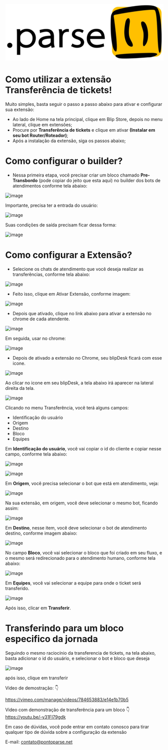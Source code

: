![N|Solid](https://raw.githubusercontent.com/Wilkor/img-clonebots/main/logoParseHorizontal.jpeg)


# Como utilizar a extensão Transferência de tickets!

Muito simples, basta seguir o passo a passo abaixo para ativar e configurar sua extensão:

 - Ao lado de Home na tela principal, clique em Blip Store, depois no menu lateral, clique em extensões;
 - Procure por **Transferência de tickets** e clique em ativar **(Instalar em seu bot Router/Roteador)**;
 - Após a instalação da extensão, siga os passos abaixo;
 
 # Como configurar o builder?
 
  - Nessa primeira etapa, você precisar criar um bloco chamado **Pre-Transbordo** (pode copiar do jeito que esta aqui) no builder dos bots de atendimentos conforme tela abaixo:

 ![image](https://user-images.githubusercontent.com/34819624/213001497-a1d9a43f-ffc8-4b99-803e-4834d2482067.png)
 
 Importante, precisa ter a entrada do usuário:
 
 ![image](https://user-images.githubusercontent.com/34819624/213004419-f174fd74-d64b-486a-8679-f35f037524a5.png)


  Suas condições de saída precisam  ficar dessa forma:
  
  ![image](https://user-images.githubusercontent.com/34819624/209583004-ee1ff9e7-947b-47fb-a880-61147b9fd8f2.png)

# Como configurar a Extensão?

  - Selecione os chats de atendimento que você deseja realizar as transferências, conforme tela abaixo:
  
  ![image](https://user-images.githubusercontent.com/34819624/209581809-90ef8af3-d511-4e76-8446-776e1b9dd641.png)

  - Feito isso, clique em Ativar Extensão, conforme imagem:

![image](https://user-images.githubusercontent.com/34819624/209581856-ee879488-a899-4483-a495-233fd5950d52.png)

  - Depois que ativado, clique no link abaixo para ativar a extensão no chrome de cada atendente.
  
![image](https://user-images.githubusercontent.com/34819624/209581895-c177be72-a67a-43de-816d-3bf4a5ff639a.png)
   
   Em seguida, usar no chrome:
   
   ![image](https://user-images.githubusercontent.com/34819624/208984825-6bb8e412-70f9-4d92-852b-90510b0ba778.png)


  - Depois de ativado a extensão no Chrome, seu blipDesk ficará com esse icone.
  
  ![image](https://user-images.githubusercontent.com/34819624/208979059-2e8abae9-c1ae-4d9b-ba2c-4dfea2de5df2.png)

  Ao clicar no icone em seu blipDesk, a tela abaixo irá aparecer na lateral direita da tela.
  
 ![image](https://user-images.githubusercontent.com/34819624/209581985-12cb49e2-29f6-4bb9-93d8-6f5e3c9fb24e.png)



  Clicando no menu Transferência, você terá alguns campos:
  
  - Identificação do usuário
  - Origem
  - Destino
  - Bloco
  - Equipes
  
  
  Em **Identificação do usuário**, você vai copiar o id do cliente e copiar nesse campo, conforme tela abaixo:
  
  ![image](https://user-images.githubusercontent.com/34819624/209582304-9333d470-47cb-4189-8538-9a6ee37c42d3.png)
  
  ![image](https://user-images.githubusercontent.com/34819624/209583375-d4ec8498-14c0-4e42-a5bf-0738286ca2d5.png)


 
  Em **Origem**, você precisa selecionar o bot que está em atendimento, veja:
  
  ![image](https://user-images.githubusercontent.com/34819624/209582365-473c3dd0-47da-440a-b179-85b953d09a48.png)

  Na sua extensão, em origem, você deve selecionar o mesmo bot, ficando assim:
  
  ![image](https://user-images.githubusercontent.com/34819624/209582454-a023f198-27ff-4369-b164-8b527fd517f6.png)

  
  Em **Destino**, nesse item, você deve selecionar o bot de atendimento destino, conforme imagem abaixo:
  
  ![image](https://user-images.githubusercontent.com/34819624/209582643-7bfff6d8-5c17-4c7d-9d9f-d62b3e1c804f.png)

 
  No campo **Bloco**, você vai selecionar o bloco que foi criado em seu fluxo, e o mesmo será redirecionado para o atendimento humano, conforme tela abaixo:
  
  ![image](https://user-images.githubusercontent.com/34819624/209583597-3dd4a792-a98d-493f-8b25-4653959255f0.png)
 
  Em **Equipes**, você vai selecionar a equipe para onde o ticket será transferido.
  
  ![image](https://user-images.githubusercontent.com/34819624/209583152-2219281b-3903-4fd7-b335-5501d66712ce.png)

  Após isso, clicar em **Transferir**.
  
  # Transferindo para um bloco especifico da jornada
  
   Seguindo o mesmo raciocínio da transferencia de tickets, na tela abaixo, basta adicionar o id do usuário, e selecionar o bot e bloco que deseja
   
   ![image](https://github.com/Wilkor/doc-plugin-transferencia/assets/34819624/edf551f8-7582-4bec-b16d-2be50f5d7b39)

   após isso, clique em transferir
   
  
  Video de demostração: :point_down:
  
  https://vimeo.com/manage/videos/784653883/e14e1b70b5
  
   Video com demonstração de transferência para um bloco :point_down:
  https://youtu.be/-y31Fl79gdk
  
  
  Em caso de dúvidas, você pode entrar em contato conosco para tirar qualquer tipo de dúvida sobre a configuração da extensão
 
  E-mail: contato@pontoparse.net
